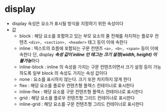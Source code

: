 # display
* display 속성은 요소가 표시될 방식을 지정하기 위한 속성이다
* 값
    * block : 해당 요소를 포함하고 있는 부모 요소의 줄 전체를 차지하는 플로우 컨텐츠 `<div>, <section>, <header>` 태그 등이 이에 속한다
    * inline : 텍스트의 흐름에 포함되는 구문 컨텐츠 `<a>, <b>, <span>` 등이 이에 속한다 단, display ***속성 값이 inline 인 태그는 크기 설정(width, height) 이 불가능***하다
    * inline-block : inline 의 속성을 가지는 구문 컨텐츠이면서 크기 설정 등이 가능하도록 일부 block 의 속성도 가지는 속성 값이다
    * none : 요소를 표시하지 않는다. 크기 또한 차지하지 않게 한다
    * flex : 해당 요소를 플로우 컨텐츠형 플렉스 컨테이너로 표시한다
    * inline-flex : 해당 요소를 구문 컨텐츠형 플렉스 컨테이너로 표시한다
    * grid : 해당 요소를 플로우 컨텐츠형 그리드 컨테이너로 표시한다
    * inline-grid : 해당 요소를 구문 컨텐츠형 그리드 컨테이너로 표시한다